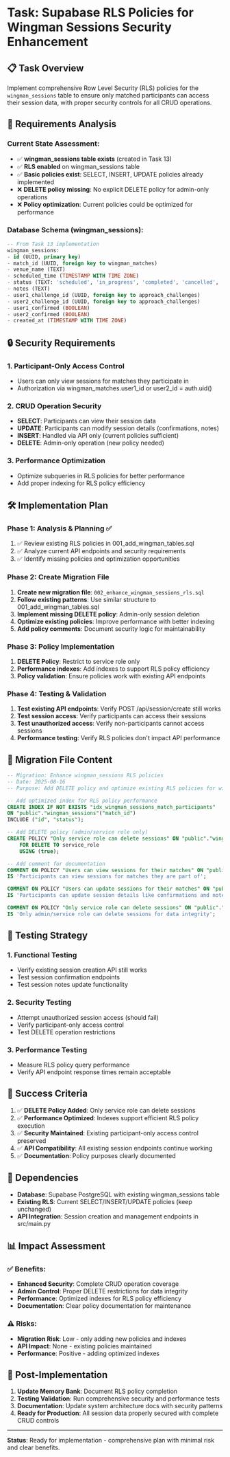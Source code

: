 # Task: Supabase RLS Policies for Wingman Sessions Security Enhancement

## 📋 **Task Overview**

Implement comprehensive Row Level Security (RLS) policies for the `wingman_sessions` table to ensure only matched participants can access their session data, with proper security controls for all CRUD operations.

## 🎯 **Requirements Analysis**

### Current State Assessment:
- ✅ **wingman_sessions table exists** (created in Task 13)
- ✅ **RLS enabled** on wingman_sessions table
- ✅ **Basic policies exist**: SELECT, INSERT, UPDATE policies already implemented
- ❌ **DELETE policy missing**: No explicit DELETE policy for admin-only operations
- ❌ **Policy optimization**: Current policies could be optimized for performance

### Database Schema (wingman_sessions):
```sql
-- From Task 13 implementation
wingman_sessions:
- id (UUID, primary key)
- match_id (UUID, foreign key to wingman_matches)
- venue_name (TEXT)
- scheduled_time (TIMESTAMP WITH TIME ZONE)
- status (TEXT: 'scheduled', 'in_progress', 'completed', 'cancelled', 'no_show')
- notes (TEXT)
- user1_challenge_id (UUID, foreign key to approach_challenges)
- user2_challenge_id (UUID, foreign key to approach_challenges)
- user1_confirmed (BOOLEAN)
- user2_confirmed (BOOLEAN)
- created_at (TIMESTAMP WITH TIME ZONE)
```

## 🔒 **Security Requirements**

### 1. **Participant-Only Access Control**
- Users can only view sessions for matches they participate in
- Authorization via wingman_matches.user1_id or user2_id = auth.uid()

### 2. **CRUD Operation Security**
- **SELECT**: Participants can view their session data
- **UPDATE**: Participants can modify session details (confirmations, notes)
- **INSERT**: Handled via API only (current policies sufficient)
- **DELETE**: Admin-only operation (new policy needed)

### 3. **Performance Optimization**
- Optimize subqueries in RLS policies for better performance
- Add proper indexing for RLS policy efficiency

## 🛠 **Implementation Plan**

### Phase 1: Analysis & Planning ✅
1. ✅ Review existing RLS policies in 001_add_wingman_tables.sql
2. ✅ Analyze current API endpoints and security requirements
3. ✅ Identify missing policies and optimization opportunities

### Phase 2: Create Migration File
1. **Create new migration file**: `002_enhance_wingman_sessions_rls.sql`
2. **Follow existing patterns**: Use similar structure to 001_add_wingman_tables.sql
3. **Implement missing DELETE policy**: Admin-only session deletion
4. **Optimize existing policies**: Improve performance with better indexing
5. **Add policy comments**: Document security logic for maintainability

### Phase 3: Policy Implementation
1. **DELETE Policy**: Restrict to service role only
2. **Performance indexes**: Add indexes to support RLS policy efficiency
3. **Policy validation**: Ensure policies work with existing API endpoints

### Phase 4: Testing & Validation
1. **Test existing API endpoints**: Verify POST /api/session/create still works
2. **Test session access**: Verify participants can access their sessions
3. **Test unauthorized access**: Verify non-participants cannot access sessions
4. **Performance testing**: Verify RLS policies don't impact API performance

## 📝 **Migration File Content**

```sql
-- Migration: Enhance wingman_sessions RLS policies
-- Date: 2025-08-16
-- Purpose: Add DELETE policy and optimize existing RLS policies for wingman_sessions

-- Add optimized index for RLS policy performance
CREATE INDEX IF NOT EXISTS "idx_wingman_sessions_match_participants" 
ON "public"."wingman_sessions"("match_id") 
INCLUDE ("id", "status");

-- Add DELETE policy (admin/service role only)
CREATE POLICY "Only service role can delete sessions" ON "public"."wingman_sessions"
    FOR DELETE TO service_role
    USING (true);

-- Add comment for documentation
COMMENT ON POLICY "Users can view sessions for their matches" ON "public"."wingman_sessions" 
IS 'Participants can view sessions for matches they are part of';

COMMENT ON POLICY "Users can update sessions for their matches" ON "public"."wingman_sessions" 
IS 'Participants can update session details like confirmations and notes';

COMMENT ON POLICY "Only service role can delete sessions" ON "public"."wingman_sessions" 
IS 'Only admin/service role can delete sessions for data integrity';
```

## 🧪 **Testing Strategy**

### 1. **Functional Testing**
- Verify existing session creation API still works
- Test session confirmation endpoints
- Test session notes update functionality

### 2. **Security Testing**
- Attempt unauthorized session access (should fail)
- Verify participant-only access control
- Test DELETE operation restrictions

### 3. **Performance Testing**
- Measure RLS policy query performance
- Verify API endpoint response times remain acceptable

## 🎯 **Success Criteria**

1. ✅ **DELETE Policy Added**: Only service role can delete sessions
2. ✅ **Performance Optimized**: Indexes support efficient RLS policy execution
3. ✅ **Security Maintained**: Existing participant-only access control preserved
4. ✅ **API Compatibility**: All existing session endpoints continue working
5. ✅ **Documentation**: Policy purposes clearly documented

## 🔄 **Dependencies**

- **Database**: Supabase PostgreSQL with existing wingman_sessions table
- **Existing RLS**: Current SELECT/INSERT/UPDATE policies (keep unchanged)
- **API Integration**: Session creation and management endpoints in src/main.py

## 📊 **Impact Assessment**

### ✅ **Benefits**:
- **Enhanced Security**: Complete CRUD operation coverage
- **Admin Control**: Proper DELETE restrictions for data integrity
- **Performance**: Optimized indexes for RLS policy efficiency
- **Documentation**: Clear policy documentation for maintenance

### ⚠️ **Risks**:
- **Migration Risk**: Low - only adding new policies and indexes
- **API Impact**: None - existing policies maintained
- **Performance**: Positive - adding optimized indexes

## 🎉 **Post-Implementation**

1. **Update Memory Bank**: Document RLS policy completion
2. **Testing Validation**: Run comprehensive security and performance tests
3. **Documentation**: Update system architecture docs with security patterns
4. **Ready for Production**: All session data properly secured with complete CRUD controls

---

**Status**: Ready for implementation - comprehensive plan with minimal risk and clear benefits.